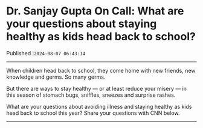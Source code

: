# Dr. Sanjay Gupta On Call: What are your questions about staying healthy as kids head back to school?

Published :`2024-08-07 06:43:14`

---

When children head back to school, they come home with new friends, new knowledge and germs. So many germs.

But there are ways to stay healthy — or at least reduce your misery — in this season of stomach bugs, sniffles, sneezes and surprise rashes.

What are your questions about avoiding illness and staying healthy as kids head back to school this year? Share your questions with CNN below.

---

